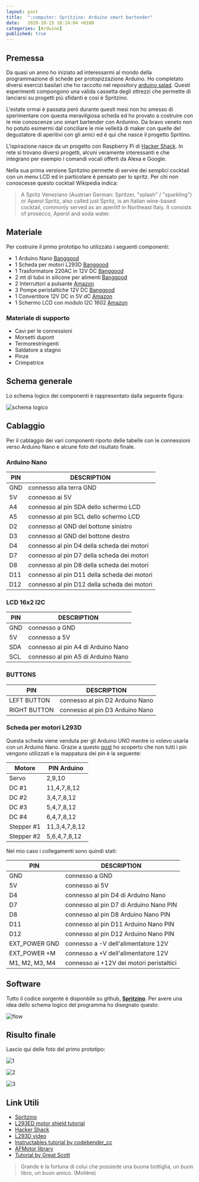 ```yaml
---
layout: post
title:  ":computer: Spritzino: Arduino smart bartender"
date:   2020-10-15 18:24:04 +0100
categories: [Arduino]
published: true
---
```

## Premessa
Da quasi un anno ho iniziato ad interessarmi al mondo della programmazione di schede per protopizzazione Arduino. Ho completato diversi esercizi basilari che ho raccolto nel repository [arduino salad](https://github.com/capitanfuturo/arduinoSalad). Questi esperimenti compongono una valida cassetta degli sttrezzi che permette di lanciarsi su progetti più sfidanti e così è Spritzino.

L'estate ormai è passata però durante questi mesi non ho smesso di sperimentare con questa meravilgiosa scheda ed ho provato a costruire con le mie conoscenze uno smart bartender con Ardunino. Da bravo veneto non ho potuto esimermi dal conciliare le mie velleità di maker con quelle del degustatore di aperitivi con gli amici ed è qui che nasce il progetto Spritino.

L'ispirazione nasce da un progetto con Raspberry Pi di [Hacker Shack](https://www.hackster.io/hackershack/smart-bartender-5c430e). In rete si trovano diversi progetti, alcuni veramente interessanti e che integrano per esempio i comandi vocali offerti da Alexa e Google.

Nella sua prima versione Spritzino permette di servire dei semplici cocktail con un menu LCD ed in particolare è pensato per lo spritz. Per chi non conoscesse questo cocktail Wikipedia indica:

> A Spritz Veneziano (Austrian German: Spritzer, "splash" / "sparkling") or Aperol Spritz, also called just Spritz, is an Italian wine-based cocktail, commonly served as an aperitif in Northeast Italy. It consists of prosecco, Aperol and soda water.

## Materiale

Per costruire il primo prototipo ho utilizzato i seguenti componenti:

* 1 Arduino Nano [Banggood](https://www.banggood.com/Geekcreit-ATmega328P-Nano-V3-Module-Improved-Version-No-Cable-Development-Board-Geekcreit-for-Arduino-products-that-work-with-official-Arduino-boards-p-959231.html?rmmds=myorder&cur_warehouse=UK)
* 1 Scheda per motori L293D [Banggood](https://www.banggood.com/Motor-Driver-Shield-L293D-Duemilanove-Mega-U-NO-p-72855.html?rmmds=myorder&cur_warehouse=UK)
* 1 Trasformatore 220AC in 12V DC [Banggood](https://www.banggood.com/Geekcreit-AC-100-240V-to-DC-12V-5A-60W-Switching-Power-Supply-Module-Driver-Adapter-LED-Strip-Light-p-1441620.html?rmmds=myorder&cur_warehouse=CN)
* 2 mt di tubo in silicone per alimenti [Banggood](https://www.banggood.com/2M-Food-Grade-Medical-Silicone-Hose-Inner-Diameter-from-2-7MM-p-967089.html?rmmds=myorder&ID=516000&cur_warehouse=CN)
* 2 Interruttori a pulsante [Amazon](https://www.amazon.it/gp/product/B07QL1BC23/ref=ppx_yo_dt_b_asin_title_o03_s00?ie=UTF8&psc=1)
* 3 Pompe peristaltiche 12V DC [Banggood](https://www.banggood.com/12V-DC-Dosing-Pump-Peristaltic-Pump-For-Aquarium-Lab-Analytical-Water-p-931333.html?rmmds=buy&cur_warehouse=CN)
* 1 Convertitore 12V DC in 5V dC [Amazon](https://www.amazon.it/gp/product/B071ZRXKJY/ref=ppx_yo_dt_b_asin_title_o06_s00?ie=UTF8&psc=1)
* 1 Schermo LCD con modulo I2C 1602 [Amazon](https://www.amazon.it/GeeekPi-carattere-retroilluminazione-Raspberry-Progetto/dp/B07PGZ9B51/ref=sr_1_4?dchild=1&keywords=Lcd+16x2&qid=1601235496&sr=8-4)

### Materiale di supporto

* Cavi per le connessioni
* Morsetti dupont
* Termorestringenti
* Saldatore a stagno
* Pinze
* Crimpatrice

## Schema generale

Lo schema logico dei componenti è rappresentato dalla seguente figura:

![schema logico](/assets/2020-10-15/hw_schema.png)

## Cablaggio

Per il cablaggio dei vari componenti riporto delle tabelle con le connessioni verso Arduino Nano e alcune foto del risultato finale.

### Arduino Nano

| PIN | DESCRIPTION |
| --- | --- |
| GND | connesso alla terra GND |
| 5V | connesso ai 5V |
| A4 | connesso al pin SDA dello schermo LCD |
| A5 | connesso al pin SCL dello schermo LCD |
| D2 | connesso al GND del bottone sinistro |
| D3 | connesso al GND del bottone destro |
| D4 | connesso al pin D4 della scheda dei motori |
| D7 | connesso al pin D7 della scheda dei motori |
| D8 | connesso al pin D8 della scheda dei motori |
| D11 | connesso al pin D11 della scheda dei motori |
| D12 | connesso al pin D12 della scheda dei motori |

### LCD 16x2 I2C

| PIN | DESCRIPTION |
| --- | --- |
| GND | connesso a GND |
| 5V | connesso a 5V |
| SDA | connesso al pin A4 di Arduino Nano |
| SCL | connesso al pin A5 di Arduino Nano |

### BUTTONS

| PIN | DESCRIPTION |
| --- | --- |
| LEFT BUTTON  | connesso al pin D2 Arduino Nano |
| RIGHT BUTTON  | connesso al pin D3 Arduino Nano |

### Scheda per motori L293D

Questa scheda viene venduta per gli Arduino UNO mentre io volevo usarla con un Arduino Nano. Grazie a questo [post](https://electropeak.com/learn/use-arduino-l293d-motor-driver-shield-tutorial/) ho scoperto che non tutti i pin vengono utilizzati e la mappatura dei pin è la seguente:

| Motore | PIN Arduino |
| --- | --- |
| Servo | 2,9,10 |
| DC #1 | 11,4,7,8,12 |
| DC #2 | 3,4,7,8,12 |
| DC #3 | 5,4,7,8,12 |
| DC #4 | 6,4,7,8,12 |
| Stepper #1 | 11,3,4,7,8,12 |
| Stepper #2 | 5,6,4,7,8,12 |

Nel mio caso i collegamenti sono quindi stati:

| PIN | DESCRIPTION |
| --- | --- |
| GND | connesso a GND |
| 5V | connesso ai 5V |
| D4 | connesso al pin D4 di Arduino Nano |
| D7 | connesso al pin D7 di Arduino Nano PIN |
| D8 | connesso al pin D8 Arduino Nano PIN |
| D11 | connesso al pin D11 Arduino Nano PIN |
| D12 | connesso al pin D12 Arduino Nano PIN |
| EXT_POWER GND | connesso a -V dell'alimentatore 12V |
| EXT_POWER +M | connesso a +V dell'alimentatore 12V |
| M1, M2, M3, M4 | connesso ai +12V dei motori peristaltici |

## Software

Tutto il codice sorgente è disponbile su github, **[Spritzino](https://github.com/capitanfuturo/spritzino)**. Per avere una idea dello schema logico del programma ho disegnato questo:

![flow](/assets/2020-10-15/sw_flow.png)

## Risulto finale

Lascio qui delle foto del primo prototipo:

![1](/assets/2020-10-15/1.jpg)

![2](/assets/2020-10-15/2.jpg)

![3](/assets/2020-10-15/3.jpg)

## Link Utili

* [Spritzino](https://github.com/capitanfuturo/spritzino)
* [L293ED motor shield tutorial](https://electropeak.com/learn/use-arduino-l293d-motor-driver-shield-tutorial/)
* [Hacker Shack](https://www.hackster.io/hackershack/smart-bartender-5c430e)
* [L293D video](https://www.youtube.com/watch?v=HW1VTOLAXgE)
* [Instructables tutorial by codebender_cc](https://www.instructables.com/id/How-to-use-the-L293D-Motor-Driver-Arduino-Tutorial/)
* [AFMotor library](https://learn.adafruit.com/adafruit-motor-shield/downloads)
* [Tutorial by Great Scott](https://blog.arduino.cc/2017/12/12/this-diy-machine-mixes-your-favorite-three-ingredient-cocktail/)

> Grande è la fortuna di colui che possiede una buona bottiglia, un buon libro, un buon amico.
(Molière)
